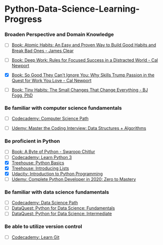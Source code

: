 # Python-Data-Science-Learning-Progress

### Broaden Perspective and Domain Knowledge

- [ ] [Book: Atomic Habits: An Easy and Proven Way to Build Good Habits and Break Bad Ones - James Clear](https://smile.amazon.com/Atomic-Habits-Proven-Build-Break/dp/0735211299/ref=tmm_hrd_swatch_0?_encoding=UTF8&qid=1591208069&sr=8-3)
- [ ] [Book: Deep Work: Rules for Focused Success in a Distracted World - Cal Newport](https://smile.amazon.com/Deep-Work-Focused-Success-Distracted/dp/1455586676/ref=tmm_pap_swatch_0?_encoding=UTF8&qid=1591208230&sr=1-2)
- [X] [Book: So Good They Can't Ignore You: Why Skills Trump Passion in the Quest for Work You Love - Cal Newport](https://smile.amazon.com/Good-They-Cant-Ignore-You/dp/1455509124/ref=pd_sbs_14_3/131-8676769-8064859?_encoding=UTF8&pd_rd_i=1455509124&pd_rd_r=acc8579d-5d05-4eea-b593-42e19741349b&pd_rd_w=Hqo3b&pd_rd_wg=Cn8uZ&pf_rd_p=d9804894-61b7-40b3-ba58-197116cffd9d&pf_rd_r=TE40C5YH5V0GX5XWJ5EW&psc=1&refRID=TE40C5YH5V0GX5XWJ5EW)
- [ ] [Book: Tiny Habits: The Small Changes That Change Everything - BJ Fogg, PhD](https://smile.amazon.com/Tiny-Habits-Changes-Change-Everything/dp/0358003326/ref=sr_1_2?dchild=1&keywords=tiny+habits&qid=1591208138&sr=8-2)


### Be familiar with computer science fundamentals
- [ ] [Codecademy: Computer Science Path](https://www.codecademy.com/learn/paths/computer-science)
- [ ] [Udemy: Master the Coding Interview: Data Structures + Algorithms](https://www.udemy.com/course/master-the-coding-interview-data-structures-algorithms/)


### Be proficient in Python
- [ ] [Book: A Byte of Python - Swaroop Chitlur](https://python.swaroopch.com)
- [ ] [Codecademy: Learn Python 3](https://www.codecademy.com/learn/learn-python-3)
- [X] [Treehouse: Python Basics](https://teamtreehouse.com/library/python-basics)
- [X] [Treehouse: Introducing Lists](https://teamtreehouse.com/library/introducing-lists)
- [X] [Udacity: Introduction to Python Programming](https://classroom.udacity.com/courses/ud1110)
- [ ] [Udemy: Complete Python Developer in 2020: Zero to Mastery](https://www.udemy.com/course/complete-python-developer-zero-to-mastery/)

### Be familiar with data science fundamentals
- [ ] [Codecademy: Data Science Path](https://www.codecademy.com/learn/paths/data-science)
- [ ] [DataQuest: Python for Data Science: Fundamentals](https://app.dataquest.io/course/python-for-data-science-fundamentals)
- [ ] [DataQuest: Python for Data Science: Intermediate](https://app.dataquest.io/course/python-for-data-science-intermediate)

### Be able to utilize version control
- [ ] [Codecademy: Learn Git](https://www.codecademy.com/learn/learn-git)
